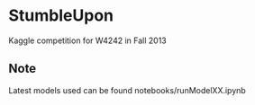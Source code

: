 StumbleUpon
===========
Kaggle competition for W4242 in Fall 2013

Note
----------------------------
Latest models used can be found notebooks/runModelXX.ipynb
